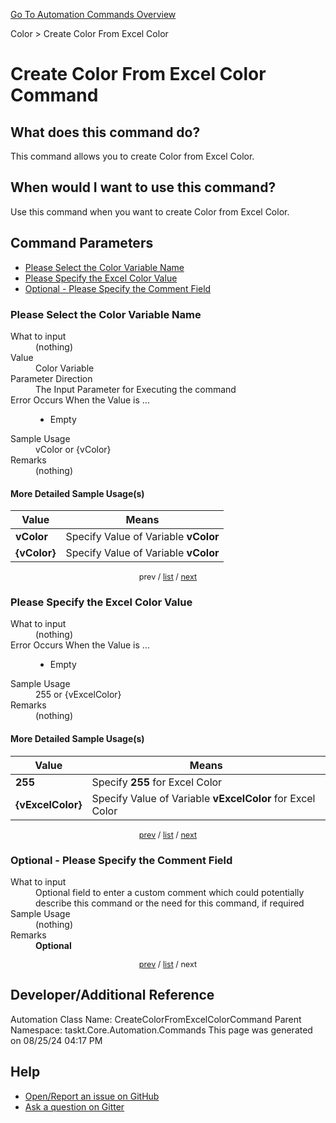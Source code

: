 <!--TITLE: Create Color From Excel Color Command -->
<!-- SUBTITLE: a command in the Color group. -->
[Go To Automation Commands Overview](/automation-commands.md)


Color &gt; Create Color From Excel Color


# Create Color From Excel Color Command


## What does this command do?
This command allows you to create Color from Excel Color.


## When would I want to use this command?
Use this command when you want to create Color from Excel Color.


<a id="param_list"></a>
## Command Parameters
- [Please Select the Color Variable Name](#param_0)
- [Please Specify the Excel Color Value](#param_1)
- [Optional - Please Specify the Comment Field](#param_2)


<a id="param_0"></a>
### Please Select the Color Variable Name


<dl>
<dt>What to input</dt><dd>(nothing)</dd>
<dt>Value</dt><dd>Color Variable</dd>
<dt>Parameter Direction</dt><dd>The Input Parameter for Executing the command</dd>
<dt>Error Occurs When the Value is ...</dt><dd><ul>
<li>Empty</li>
</ul></dd>
<dt>Sample Usage</dt><dd>vColor or {vColor}</dd>
<dt>Remarks</dt><dd>(nothing)</dd>
</dl>




#### More Detailed Sample Usage(s)
| Value | Means |
|---|---|
| <strong>vColor</strong> | Specify Value of Variable **vColor** |
| <strong>{vColor}</strong> | Specify Value of Variable **vColor** |


<div style="font-size: 90%; text-align: center">


prev / [list](#param_list) / [next](#param_1)


</div>


<a id="param_1"></a>
### Please Specify the Excel Color Value


<dl>
<dt>What to input</dt><dd>(nothing)</dd>
<dt>Error Occurs When the Value is ...</dt><dd><ul>
<li>Empty</li>
</ul></dd>
<dt>Sample Usage</dt><dd>255 or {vExcelColor}</dd>
<dt>Remarks</dt><dd>(nothing)</dd>
</dl>




#### More Detailed Sample Usage(s)
| Value | Means |
|---|---|
| <strong>255</strong> | Specify **255** for Excel Color |
| <strong>{vExcelColor}</strong> | Specify Value of Variable **vExcelColor** for Excel Color |


<div style="font-size: 90%; text-align: center">


[prev](#param_1) / [list](#param_list) / [next](#param_2)


</div>


<a id="param_2"></a>
### Optional - Please Specify the Comment Field


<dl>
<dt>What to input</dt><dd>Optional field to enter a custom comment which could potentially describe this command or the need for this command, if required</dd>
<dt>Sample Usage</dt><dd>(nothing)</dd>
<dt>Remarks</dt><dd><strong>Optional</strong><br></dd>
</dl>




<div style="font-size: 90%; text-align: center">


[prev](#param_2) / [list](#param_list) / next


</div>


## Developer/Additional Reference
Automation Class Name: CreateColorFromExcelColorCommand
Parent Namespace: taskt.Core.Automation.Commands
This page was generated on 08/25/24 04:17 PM


## Help
- [Open/Report an issue on GitHub](https://github.com/rcktrncn/taskt/issues/new)
- [Ask a question on Gitter](https://gitter.im/taskt-rpa/Lobby)
